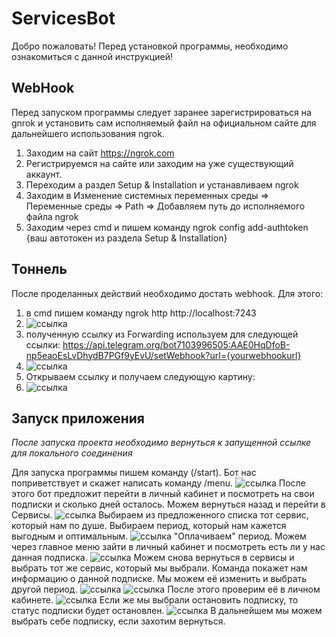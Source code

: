 # ServicesBot
Добро пожаловать! Перед установкой программы, необходимо ознакомиться с данной инструкцией!
## WebHook
Перед запуском программы следует заранее зарегистрироваться на gnrok и установить сам исполняемый файл на официальном сайте для дальнейшего использования ngrok.
1. Заходим на сайт https://ngrok.com
2. Регистрируемся на сайте или заходим на уже существующий аккаунт.
3. Переходим а раздел Setup & Installation и устанавливаем ngrok
4. Заходим в Изменение системных переменных среды => Переменные среды => Path => Добавляем путь до исполняемого файла ngrok
5. Заходим через cmd и пишем команду ngrok config add-authtoken {ваш автотокен из раздела Setup & Installation}
## Тоннель
После проделанных действий необходимо достать webhook. Для этого:
1. в cmd пишем команду ngrok http http://localhost:7243
2. ![ссылка](needurl.png)
3. полученную ссылку из Forwarding используем для следующей ссылки: https://api.telegram.org/bot7103996505:AAE0HqDfoB-np5eaoEsLvDhydB7PGf9yEvU/setWebhook?url={yourwebhookurl}
4. ![ссылка](url.png)
5. Открываем ссылку и получаем следующую картину:
6. ![ссылка](webhook.png)
## Запуск приложения
*После запуска проекта необходимо вернуться к запущенной ссылке для локального соединения*


Для запуска программы пишем команду (/start).
Бот нас поприветствует и скажет написать команду /menu.
![ссылка](satrt.jpg)
После этого бот предложит перейти в личный кабинет и посмотреть на свои подписки и сколько дней осталось.
Можем вернуться назад и перейти в Сервисы.
![ссылка](choose.jpg)
Выбираем из предложенного списка тот сервис, который нам по душе.
Выбираем период, который нам кажется выгодным и оптимальным.
![ссылка](chooseperiod.jpg)
"Оплачиваем" период.
Можем через главное меню зайти в личный кабинет и посмотреть есть ли у нас данная подписка.
![ссылка](check1.jpg)
Можем снова вернуться в сервисы и выбрать тот же сервис, который мы выбрали. Команда покажет нам информацию о данной подписке.
Мы можем её изменить и выбрать другой период.
![ссылка](change.jpg)
![ссылка](choosenew.jpg)
После этого проверим её в личном кабинете.
![ссылка](new.jpg)
Если же мы выбрали остановить подписку, то статус подписки будет остановлен.
![ссылка](ifstop.jpg)
В дальнейшем мы можем выбрать себе подписку, если захотим вернуться.

